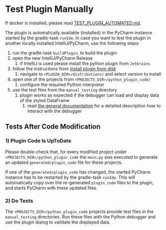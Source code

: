# Test Plugin Manually
If docker is installed, please read [TEST_PLUGIN_AUTOMATED.md](TEST_PLUGIN_AUTOMATED.md).

The plugin is automatically available (installed) in the PyCharm instance started by the gradle-task `runIde`.
In case you want to test the plugin in another locally installed IntelliJ/PyCharm, use the following steps:

1. run the gradle-task `buildPlugin`, to build the plugin
2. open the new IntelliJ/PyCharm Release
   1. if IntelliJ is used please install the python plugin from `Jetbrains`
3. follow the instructions from [install plugin from disk](https://www.jetbrains.com/help/idea/managing-plugins.html#install_plugin_from_disk)
   1. navigate to `<PLUGIN_DIR>/distributions/` and select version to install
4. open one of the projects from `<PROJECTS_DIR>/python_plugin_code/`
   1. configure the required Python interpreter
5. use the test files from the `manual_testing` directory
   1. plugin works as expected if the debugger can load and display data of the styled DataFrame
      1. read [the general documentation](../../README.md#how-does-it-work) for a detailed description how to interact with the debugger

## Tests After Code Modification

### 1) Plugin Code Is UpToDate
Please double-check that, for every modified project under `<PROJECTS_DIR>/python_plugin_code` the `main.py` was executed to generate an updated `generated/plugin_code` file for these projects.

If one of the `generated/plugin_code` has changed, the started PyCharm instance has to be restarted by the gradle-task `runIde`. 
This will automatically copy over the re-generated `plugin_code` files to the plugin, and starts PyCharm with these updated files.

### 2) Do Tests
The `<PROJECTS_DIR>/python_plugin_code` projects provide test files in the `manual_testing` directories.
Run these files with the Python debugger and use the plugin dialog to validate the displayed data.

